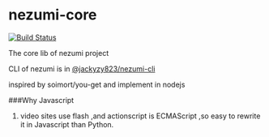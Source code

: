 # nezumi-core

[![Build Status](https://travis-ci.org/jackyzy823/nezumi-core.svg?branch=master)](https://travis-ci.org/jackyzy823/nezumi-core)

The core lib of nezumi project

CLI of nezumi is  in [@jackyzy823/nezumi-cli](https://github.com/jackyzy823/nezumi-cli)

inspired by soimort/you-get and implement in nodejs


###Why Javascript
1. video sites use flash ,and actionscript is ECMAScript ,so easy to rewrite it in Javascript than Python.
